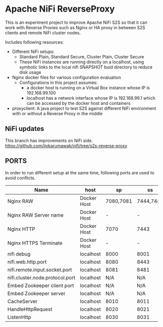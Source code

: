 
# Apache NiFi ReverseProxy

This is an experiment project to improve Apache NiFi S2S so that it can work with Reverse Proxies such as Nginx or HA proxy in between S2S clients and remote NiFi cluster nodes.

Includes following resources:

- Different NiFi setups:
  - Standard Plain, Standard Secure, Cluster Plain, Cluster Secure
  - These NiFi instances are running directly on a localhost, using symbolic links to the local nifi SNAPSHOT buid directory to reduce disk usage
- Nginx docker files for various configuration evaluation
  - Configurations in this project assumes:
    - a docker host is running on a Virtual Box instance whose IP is 192.168.99.100
    - localhost has a network interface whose IP is 192.168.99.1 which can be accessed by the docker host and containers
- proxyclient: A java project to test S2S against different NiFi environment with or without a Reverse Proxy in the middle

## NiFi updates

This branch has improvements on NiFi side.
https://github.com/ijokarumawak/nifi/tree/s2s-reverse-proxy

## PORTS

In order to run different setup at the same time, following ports are used to avoid conflicts.

|Name|host|sp|ss|cp|cs|
|----|----|--|--|--|--|
|Nginx RAW|Docker Host|7080,7081|7444,7481|17090,17091,17092|17490,17491,17492|
|Nginx RAW Server name|Docker Host|-|-|17190,17191|17590,17591|
|Nginx HTTP|Docker Host|7070|7443|17080|17443|
|Nginx HTTPS Terminate|Docker Host|-|-|17453|-|
|nifi debug|localhost|8000|8001|8002,8003|8004,8005|
|nifi.web.http.port|localhost|8080|8443|18080,18081|18443,18444|
|nifi.remote.input.socket.port|localhost|8081|8481|18091,18092|18491,18492|
|nifi.cluster.node.protocol.port|localhost|N/A|N/A|18071,18072|18471,18472|
|Embed Zookeeper client port|localhost|N/A|N/A|2181|2182|
|Embed Zookeeper server|localhost|N/A|N/A|2888:3888|2889:3889|
|CacheServer|localhost|8010|8011|8012|8013|
|HandleHttpRequest|localhost|8020|8021|8022|8023|
|ListenHttp|localhost|8030|8031|8032,8033|8034,8035|
